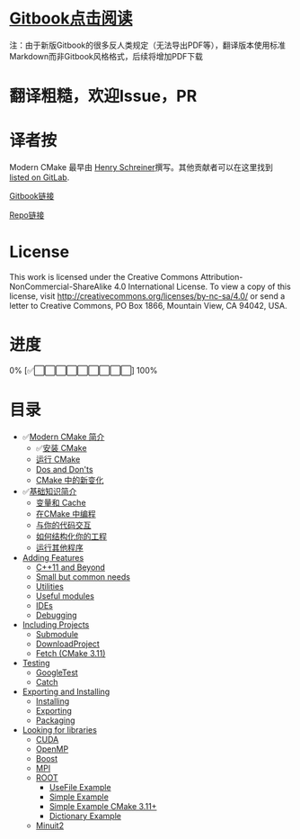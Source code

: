 # [Gitbook点击阅读](https://xiazuomo.gitbook.io/modern-cmake-chinese/)

注：由于新版Gitbook的很多反人类规定（无法导出PDF等），翻译版本使用标准Markdown而非Gitbook风格格式，后续将增加PDF下载

# 翻译粗糙，欢迎Issue，PR

# 译者按

Modern CMake 最早由 [Henry Schreiner](https://iscinumpy.gitlab.io)撰写。其他贡献者可以在这里找到 [listed on GitLab](https://gitlab.com/CLIUtils/modern-cmake/graphs/master).

[Gitbook链接](http://cliutils.gitlab.io/modern-cmake/)

[Repo链接](https://gitlab.com/CLIUtils/modern-cmake)

# License
This work is licensed under the Creative Commons Attribution-NonCommercial-ShareAlike 4.0 International License. To view a copy of this license, visit http://creativecommons.org/licenses/by-nc-sa/4.0/ or send a letter to Creative Commons, PO Box 1866, Mountain View, CA 94042, USA.

# 进度

0% [:white_check_mark::white_large_square::white_large_square::white_large_square::white_large_square::white_large_square::white_large_square::white_large_square::white_large_square::white_large_square:] 100%

# 目录

* :white_check_mark:[Modern CMake 简介](chapters/introduction.md)
    * :white_check_mark:[安装 CMake](chapters/intro/installing.md)
    * [运行 CMake](chapters/intro/running.md)
    * [Dos and Don'ts](chapters/intro/dodonot.md)
    * [CMake 中的新变化](chapters/intro/newcmake.md)
* :white_check_mark:[基础知识简介](chapters/basics.md)
    * [变量和 Cache](chapters/basics/variables.md)
    * [在CMake 中编程](chapters/basics/functions.md)
    * [与你的代码交互](chapters/basics/comms.md)
    * [如何结构化你的工程](chapters/basics/structure.md)
    * [运行其他程序](chapters/basics/programs.md)
* [Adding Features](chapters/features.md)
    * [C++11 and Beyond](chapters/features/cpp11.md)
    * [Small but common needs](chapters/features/small.md)
    * [Utilities](chapters/features/utilities.md)
    * [Useful modules](chapters/features/modules.md)
    * [IDEs](chapters/features/ides.md)
    * [Debugging](chapters/features/debug.md)
* [Including Projects](chapters/projects.md)
    * [Submodule](chapters/projects/submodule.md) 
    * [DownloadProject](chapters/projects/download.md) 
    * [Fetch (CMake 3.11)](chapters/projects/fetch.md) 
* [Testing](chapters/testing.md)
    * [GoogleTest](chapters/testing/googletest.md)
    * [Catch](chapters/testing/catch.md)
* [Exporting and Installing](chapters/install.md)
    * [Installing](chapters/install/installing.md)
    * [Exporting](chapters/install/exporting.md)
    * [Packaging](chapters/install/packaging.md)
* [Looking for libraries](chapters/packages.md)
    * [CUDA](chapters/packages/CUDA.md)
    * [OpenMP](chapters/packages/OpenMP.md)
    * [Boost](chapters/packages/Boost.md)
    * [MPI](chapters/packages/MPI.md)
    * [ROOT](chapters/packages/ROOT.md)
        * [UseFile Example](examples/root-usefile/README.md)
        * [Simple Example](examples/root-simple/README.md)
        * [Simple Example CMake 3.11+](examples/root-simple-3.11/README.md)
        * [Dictionary Example](examples/root-dict/README.md)
    * [Minuit2](chapters/packages/Minuit2.md)

